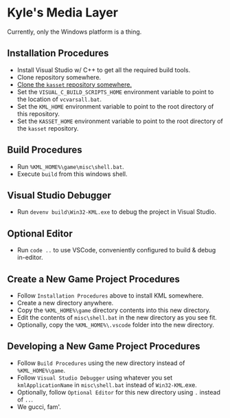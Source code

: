 # Kyle's Media Layer
Currently, only the Windows platform is a thing.

## Installation Procedures
- Install Visual Studio w/ C++ to get all the required build tools.
- Clone repository somewhere.
- [Clone the `kasset` repository somewhere.](https://github.com/k6l2/kasset)
- Set the `VISUAL_C_BUILD_SCRIPTS_HOME` environment variable to point to the
	location of `vcvarsall.bat`.
- Set the `KML_HOME` environment variable to point to the root directory of this
	repository.
- Set the `KASSET_HOME` environment variable to point to the root directory of 
	the `kasset` repository.

## Build Procedures
- Run `%KML_HOME%\game\misc\shell.bat`.
- Execute `build` from this windows shell.

## Visual Studio Debugger
- Run `devenv build\Win32-KML.exe` to debug the project in Visual Studio.

## Optional Editor
- Run `code ..` to use VSCode, conveniently configured to build & debug 
	in-editor.

## Create a New Game Project Procedures
- Follow `Installation Procedures` above to install KML somewhere.
- Create a new directory anywhere.
- Copy the `%KML_HOME%\game` directory contents into this new directory.
- Edit the contents of `misc\shell.bat` in the new directory as you see fit.
- Optionally, copy the `%KML_HOME%\.vscode` folder into the new directory.

## Developing a New Game Project Procedures
- Follow `Build Procedures` using the new directory instead of 
	`%KML_HOME%\game`.
- Follow `Visual Studio Debugger` using whatever you set `kmlApplicationName` in 
	`misc\shell.bat` instead of `Win32-KML`.exe.
- Optionally, follow `Optional Editor` for this new directory using `.` instead 
	of `..`.
- We gucci, fam'.
